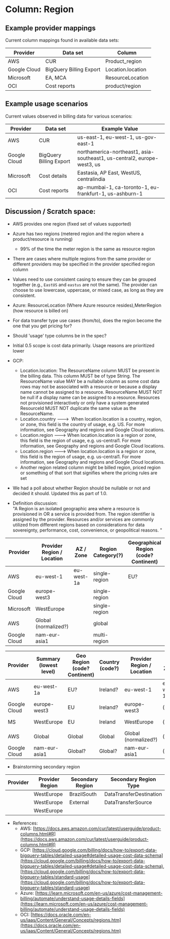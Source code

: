 # Column: Region
	
## Example provider mappings

Current column mappings found in available data sets:

| Provider | Data set                 | Column            |
|----------|--------------------------|-------------------|
| AWS | CUR                      | Product_region    |
| Google Cloud | BigQuery Billing Export | Location.location |
| Microsoft | EA, MCA                  | ResourceLocation  |
| OCI       | Cost reports             | product/region    |

## Example usage scenarios

Current values observed in billing data for various scenarios:

| Provider | Data set                 | Example Value                                                                   |
|----------|--------------------------|---------------------------------------------------------------------------------|
| AWS | CUR                      | us-east-1, eu-west-1, us-gov-east-1 |
| Google Cloud | BigQuery Billing Export | northamerica-northeast1, asia-southeast1, us-central2, europe-west3, us |
| Microsoft | Cost details             | Eastasia, AP East, WestUS, centralindia |
| OCI       | Cost reports             | ap-mumbai-1, ca-toronto-1, eu-frankfurt-1, us-ashburn-1 |

## Discussion / Scratch space:

- AWS provides one region (fixed set of values supported)
- Azure has two regions (metered region and the region where a product/resource is running)
  - 99% of the time the meter region is the same as resource region
- There are cases where multiple regions from the same provider or different providers may be specified in the provider specified region column
- Values need to use consistent casing to ensure they can be grouped together (e.g., `EastUS` and `eastus` are not the same). The provider can choose to use lowercase, uppercase, or mixed case, as long as they are consistent.
- Azure: ResourceLocation (Where Azure resource resides),MeterRegion (how resource is billed on)
- For data transfer type use cases (from/to), does the region become the one that you get pricing for?
- Should 'usage' type columns be in the spec?
- Initial 0.5 scope is cost data primarily. Usage reasons are prioritized lower
- GCP: 
  - Location.location: The ResourceName column MUST be present in the billing data. This column MUST be of type String. The ResourceName value MAY be a nullable column as some cost data rows may not be associated with a resource or because a display name cannot be assigned to a resource. ResourceName MUST NOT be null if a display name can be assigned to a resource. Resources not provisioned interactively or only have a system generated ResourceId MUST NOT duplicate the same value as the ResourceName.
  - Location.country --->  When location.location is a country, region, or zone, this field is the country of usage, e.g. US. For more information, see Geography and regions and Google Cloud locations.
  - Location.region ---> When location.location is a region or zone, this field is the region of usage, e.g. us-central1. For more information, see Geography and regions and Google Cloud locations.
  - Location.region ---> When location.location is a region or zone, this field is the region of usage, e.g. us-central1. For more information, see Geography and regions and Google Cloud locations.
  - Another region related column might be billed region, priced region or something of that sort that signifies where the pricing rules are set
- We had a poll about whether Region should be nullable or not and decided it should. Updated this as part of 1.0.

-   Definition discussion:\
    "A Region is an isolated geographic area where a resource is provisioned in OR a service is provided from. The region identifier is assigned by the provider. Resources and/or services are commonly utilized from different regions based on considerations for data sovereignty, performance, cost, convenience, or geopolitical reasons. "

| Provider  | Provider Region / Location | AZ / Zone  | Region Category(?) | Geographical Region (code? Continent) | Country (code?) | TimeZone (check need) |
|-----------|----------------------------|------------|--------------------|---------------------------------------|-----------------|-----------------------|
| AWS       | eu-west-1                  | eu-west-1a | single-region      | EU?                                   | Ireland?        | GMT +/- n             |
| Google Cloud      | europe-west3               |            | single-region      |                                       |                 |                       |
| Microsoft | WestEurope                 |            | single-region      |                                       | Ireland         |                       |
| AWS       | Global (normalized?)       |            | global             |                                       |                 |                       |
| Google Cloud      | nam-eur-asia1              |            | multi-region       |                                       |                 |                       |


| Provider | Summary (lowest level) | Geo Region (code? Continent) | Country (code?) | Provider Region / Location | AZ / Zone  | Region Category(?) | TimeZone (check need) |
|----------|------------------------|------------------------------|-----------------|----------------------------|------------|--------------------|-----------------------|
| AWS      | eu-west-1a             | EU?                          | Ireland?        | eu-west-1                  | eu-west-1a | single-region      | GMT +/- n             |
| Google Cloud     | europe-west3           | EU                           | Ireland?        | europe-west3               | (null)     | single-region      |                       |
| MS       | WestEurope             | EU                           | Ireland         | WestEurope                 | (null)     | single-region      |                       |
| AWS      | Global                 | Global                       | Global          | Global (normalized?)       | (null)     | global             |                       |
| Google Cloud     | nam-eur-asia1          | Global?                      | Global?         | nam-eur-asia1              | (null)     | multi-region       |                       |

-   Brainstorming secondary region

| Provider | Provider Region | Secondary Region | Secondary Region Type   |
|----------|-----------------|------------------|-------------------------|
|          | WestEurope      | BrazilSouth      | DataTransferDestination |
|          | WestEurope      | External         | DataTransferSource      |
|          | WestEurope      |                  |                         |

- References:
  - AWS: [https://docs.aws.amazon.com/cur/latest/userguide/product-columns.html#R](https://docs.aws.amazon.com/cur/latest/userguide/product-columns.html#R)
  - GCP: [https://cloud.google.com/billing/docs/how-to/export-data-bigquery-tables/detailed-usage#detailed-usage-cost-data-schema](https://cloud.google.com/billing/docs/how-to/export-data-bigquery-tables/detailed-usage#detailed-usage-cost-data-schema), [https://cloud.google.com/billing/docs/how-to/export-data-bigquery-tables/standard-usage](https://cloud.google.com/billing/docs/how-to/export-data-bigquery-tables/standard-usage)
  - Azure: [https://learn.microsoft.com/en-us/azure/cost-management-billing/automate/understand-usage-details-fields](https://learn.microsoft.com/en-us/azure/cost-management-billing/automate/understand-usage-details-fields)
  - OCI: [https://docs.oracle.com/en-us/iaas/Content/General/Concepts/regions.htm](https://docs.oracle.com/en-us/iaas/Content/General/Concepts/regions.htm)
